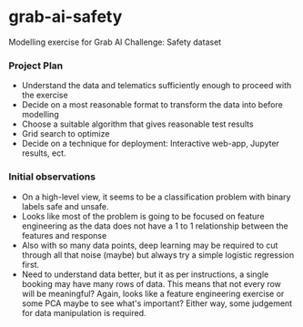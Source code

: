 # grab-ai-safety
Modelling exercise for Grab AI Challenge: Safety dataset

### Project Plan
- Understand the data and telematics sufficiently enough to proceed with the exercise
- Decide on a most reasonable format to transform the data into before modelling
- Choose a suitable algorithm that gives reasonable test results
- Grid search to optimize
- Decide on a technique for deployment: Interactive web-app, Jupyter results, ect.

### Initial observations
- On a high-level view, it seems to be a classification problem with binary labels safe and unsafe.
- Looks like most of the problem is going to be focused on feature engineering as the data does not have a 1 to 1 relationship between the features and response
- Also with so many data points, deep learning may be required to cut through all that noise (maybe) but always try a simple logistic regression first.
- Need to understand data better, but it as per instructions, a single booking may have many rows of data. This means that not every row will be meaningful? Again, looks like a feature engineering exercise or some PCA maybe to see what's important? Either way, some judgement for data manipulation is required.